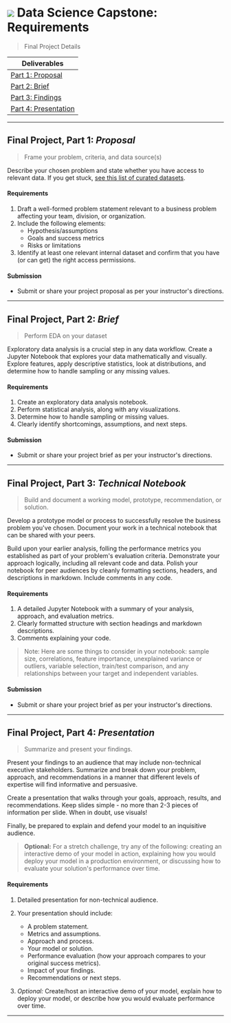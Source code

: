 # ![](https://ga-dash.s3.amazonaws.com/production/assets/logo-9f88ae6c9c3871690e33280fcf557f33.png) Data Science Capstone: Requirements

> Final Project Details

| Deliverables |
| --- | 
| [Part 1: Proposal](#proposal)        
| [Part 2: Brief](#eda)         
| [Part 3: Findings](#notebook)     
| [Part 4: Presentation](#presentation) 

---

<a name="proposal"></a>
## Final Project, Part 1: *Proposal*
   
> Frame your problem, criteria, and data source(s)

Describe your chosen problem and state whether you have access to relevant data. If you get stuck, [see this list of curated datasets](./suggestions.md).

#### Requirements
1. Draft a well-formed problem statement relevant to a business problem affecting your team, division, or organization.
2. Include the following elements:
   - Hypothesis/assumptions
   - Goals and success metrics
   - Risks or limitations
3. Identify at least one relevant internal dataset and confirm that you have (or can get) the right access permissions.


#### Submission
- Submit or share your project proposal as per your instructor's directions.
---

<a name="eda"></a>
## Final Project, Part 2: *Brief*
> Perform EDA on your dataset

Exploratory data analysis is a crucial step in any data workflow. Create a Jupyter Notebook that explores your data mathematically and visually. Explore features, apply descriptive statistics, look at distributions, and determine how to handle sampling or any missing values.

#### Requirements
1. Create an exploratory data analysis notebook.
2. Perform statistical analysis, along with any visualizations.
3. Determine how to handle sampling or missing values.
4. Clearly identify shortcomings, assumptions, and next steps.

#### Submission
- Submit or share your project brief as per your instructor's directions.

---

<a name="notebook"></a>
## Final Project, Part 3: *Technical Notebook*
> Build and document a working model, prototype, recommendation, or solution.

Develop a prototype model or process to successfully resolve the business problem you've chosen. Document your work in a technical notebook that can be shared with your peers.

Build upon your earlier analysis, folling the performance metrics you established as part of your problem's evaluation criteria. Demonstrate your approach logically, including all relevant code and data. Polish your notebook for peer audiences by cleanly formatting sections, headers, and descriptions in markdown. Include comments in any code.

#### Requirements
1. A detailed Jupyter Notebook with a summary of your analysis, approach, and evaluation metrics.
2. Clearly formatted structure with section headings and markdown descriptions.
3. Comments explaining your code.

> Note: Here are some things to consider in your notebook: sample size, correlations, feature importance, unexplained variance or outliers, variable selection, train/test comparison, and any relationships between your target and independent variables.


#### Submission
- Submit or share your project brief as per your instructor's directions.

---

<a name="presentation"></a>
## Final Project, Part 4: *Presentation*
> Summarize and present your findings.

Present your findings to an audience that may include non-technical executive stakeholders. Summarize and break down your problem, approach, and recommendations in a manner that different levels of expertise will find informative and persuasive.

Create a presentation that walks through your goals, approach, results, and recommendations. Keep slides simple - no more than 2-3 pieces of information per slide. When in doubt, use visuals!

Finally, be prepared to explain and defend your model to an inquisitive audience.

> **Optional:** For a stretch challenge, try any of the following: creating an interactive demo of your model in action, explaining how you would deploy your model in a production environment, or discussing how to evaluate your solution's performance over time.

#### Requirements

1. Detailed presentation for non-technical audience.
2. Your presentation should include:
   - A problem statement.
   - Metrics and assumptions.
   - Approach and process.
   - Your model or solution.
   - Performance evaluation (how your approach compares to your original success metrics).
   - Impact of your findings.
   - Recommendations or next steps.

 4. *Optional:* Create/host an interactive demo of your model, explain how to deploy your model, or describe how you would evaluate performance over time.

---
